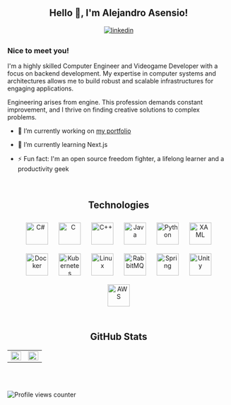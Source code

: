 ## <div align="center">Hello 👋, I'm Alejandro Asensio!</div>

<div align="center">
	<a href="https://linkedin.com/in/aaseper" target="_blank">
		<img src=https://img.shields.io/badge/linkedin-%231E77B5.svg?&style=for-the-badge&logo=linkedin&logoColor=white alt=linkedin style="margin-bottom: 5px;" />
	</a>
</div>  

### Nice to meet you!

I'm a highly skilled Computer Engineer and Videogame Developer with a focus on backend development. My expertise in computer systems and architectures allows me to build robust and scalable infrastructures for engaging applications.

Engineering arises from engine. This profession demands constant improvement, and I thrive on finding creative solutions to complex problems.  

- 🔭 I’m currently working on [my portfolio](https://aaseper.dev)

- 🌱 I’m currently learning Next.js

- ⚡ Fun fact: I'm an open source freedom fighter, a lifelong learner and a productivity geek

<br/>

## <div align="center">Technologies</div>

<div align="center">  
	<a href="https://docs.microsoft.com/en-us/dotnet/csharp/" target="_blank"><img style="margin: 10px" src="https://profilinator.rishav.dev/skills-assets/csharp-original.svg" alt="C#" height="50" /></a>  
	<a href="https://www.cprogramming.com/" target="_blank"><img style="margin: 10px" src="https://profilinator.rishav.dev/skills-assets/c-original.svg" alt="C" height="50" /></a>  
	<a href="https://www.cplusplus.com/" target="_blank"><img style="margin: 10px" src="https://profilinator.rishav.dev/skills-assets/cplusplus-original.svg" alt="C++" height="50" /></a>  
	<a href="https://www.java.com/" target="_blank"><img style="margin: 10px" src="https://profilinator.rishav.dev/skills-assets/java-original-wordmark.svg" alt="Java" height="50" /></a>  
	<a href="https://www.python.org/" target="_blank"><img style="margin: 10px" src="https://profilinator.rishav.dev/skills-assets/python-original.svg" alt="Python" height="50" /></a>  
	<a href="https://docs.microsoft.com/en-us/dotnet/desktop/wpf/xaml/" target="_blank"><img style="margin: 10px" src="https://profilinator.rishav.dev/skills-assets/xaml.png" alt="XAML" height="50" /></a>  
	<a href="https://www.docker.com/" target="_blank"><img style="margin: 10px" src="https://profilinator.rishav.dev/skills-assets/docker-original-wordmark.svg" alt="Docker" height="50" /></a>  
	<a href="https://kubernetes.io/" target="_blank"><img style="margin: 10px" src="https://profilinator.rishav.dev/skills-assets/kubernetes-icon.svg" alt="Kubernetes" height="50" /></a>  
	<a href="https://www.linux.org/" target="_blank"><img style="margin: 10px" src="https://profilinator.rishav.dev/skills-assets/linux-original.svg" alt="Linux" height="50" /></a>  
	<a href="https://www.rabbitmq.com/" target="_blank"><img style="margin: 10px" src="https://profilinator.rishav.dev/skills-assets/rabbitmq-icon.svg" alt="RabbitMQ" height="50" /></a>  
	<a href="https://docs.spring.io/spring-framework/docs/3.0.x/reference/expressions.html#:~:text=The%20Spring%20Expression%20Language%20(SpEL,and%20basic%20string%20templating%20functionality." target="_blank"><img style="margin: 10px" src="https://profilinator.rishav.dev/skills-assets/springio-icon.svg" alt="Spring" height="50" /></a>  
	<a href="https://unity.com/" target="_blank"><img style="margin: 10px" src="https://profilinator.rishav.dev/skills-assets/unity.png" alt="Unity" height="50" /></a>  
	<a href="https://aws.amazon.com/" target="_blank"><img style="margin: 10px" src="https://profilinator.rishav.dev/skills-assets/amazonwebservices-original-wordmark.svg" alt="AWS" height="50" /></a>
</div>

<br/>

## <div align="center">GitHub Stats</div>

<table>
	<tr>
		<td valign="top" width="50%">
			<img src="https://github-readme-stats.vercel.app/api?username=aaseper&show_icons=true&count_private=true&hide_border=true" align="left" style="width: 100%" />
		</td>
		<td valign="top" width="50%">
			<img src="https://github-readme-stats.vercel.app/api/top-langs/?username=aaseper&hide_border=true&layout=compact" align="left" style="width: 100%" />
		</td>
	</tr>
</table>
	
<br/>
<br/>  

![Profile views counter](https://komarev.com/ghpvc/?username=aaseper&&style=flat-square)
